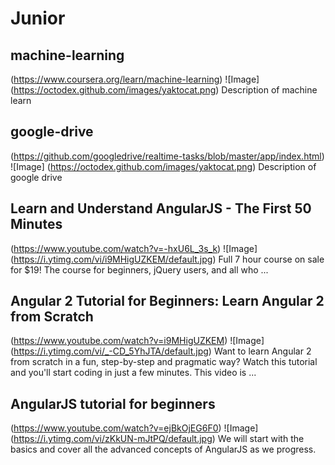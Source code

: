 # Junior

## machine-learning
(https://www.coursera.org/learn/machine-learning)
![Image] (https://octodex.github.com/images/yaktocat.png)
Description of machine learn

## google-drive
(https://github.com/googledrive/realtime-tasks/blob/master/app/index.html)
![Image] (https://octodex.github.com/images/yaktocat.png)
Description of google drive

## Learn and Understand AngularJS - The First 50 Minutes
(https://www.youtube.com/watch?v=-hxU6L_3s_k)
![Image] (https://i.ytimg.com/vi/i9MHigUZKEM/default.jpg)
Full 7 hour course on sale for $19! The course for beginners, jQuery users, and all who ...

## Angular 2 Tutorial for Beginners: Learn Angular 2 from Scratch
(https://www.youtube.com/watch?v=i9MHigUZKEM)
![Image] (https://i.ytimg.com/vi/_-CD_5YhJTA/default.jpg)
Want to learn Angular 2 from scratch in a fun, step-by-step and pragmatic way? Watch this tutorial and you'll start coding in just a few minutes. This video is ...

## AngularJS tutorial for beginners
(https://www.youtube.com/watch?v=ejBkOjEG6F0)
![Image]
(https://i.ytimg.com/vi/zKkUN-mJtPQ/default.jpg)
We will start with the basics and cover all the advanced concepts of AngularJS as we progress.